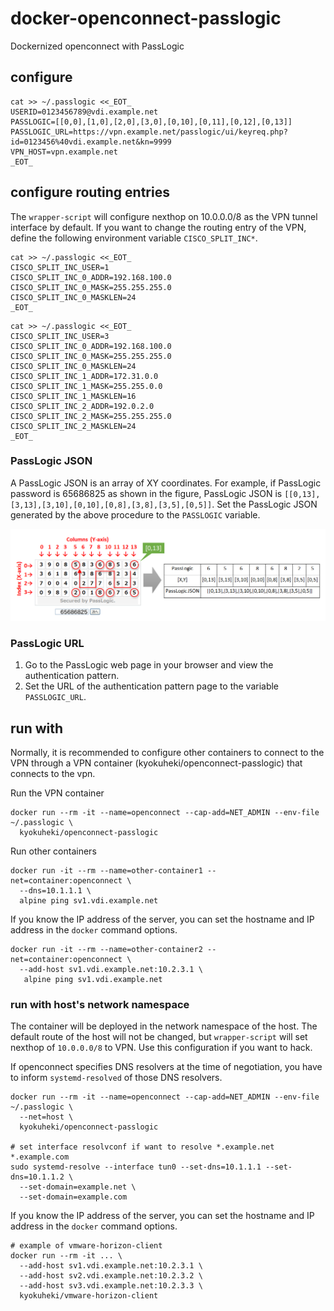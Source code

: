 # docker-openconnect-passlogic
Dockernized openconnect with PassLogic

## configure
```shell
cat >> ~/.passlogic <<_EOT_ 
USERID=0123456789@vdi.example.net
PASSLOGIC=[[0,0],[1,0],[2,0],[3,0],[0,10],[0,11],[0,12],[0,13]]
PASSLOGIC_URL=https://vpn.example.net/passlogic/ui/keyreq.php?id=0123456%40vdi.example.net&kn=9999
VPN_HOST=vpn.example.net
_EOT_
```

## configure routing entries
The `wrapper-script` will configure nexthop on 10.0.0.0/8 as the VPN tunnel interface by default.
If you want to change the routing entry of the VPN, define the following environment variable `CISCO_SPLIT_INC*`.

```shell
cat >> ~/.passlogic <<_EOT_ 
CISCO_SPLIT_INC_USER=1
CISCO_SPLIT_INC_0_ADDR=192.168.100.0
CISCO_SPLIT_INC_0_MASK=255.255.255.0
CISCO_SPLIT_INC_0_MASKLEN=24
_EOT_
```

```shell
cat >> ~/.passlogic <<_EOT_ 
CISCO_SPLIT_INC_USER=3
CISCO_SPLIT_INC_0_ADDR=192.168.100.0
CISCO_SPLIT_INC_0_MASK=255.255.255.0
CISCO_SPLIT_INC_0_MASKLEN=24
CISCO_SPLIT_INC_1_ADDR=172.31.0.0
CISCO_SPLIT_INC_1_MASK=255.255.0.0
CISCO_SPLIT_INC_1_MASKLEN=16
CISCO_SPLIT_INC_2_ADDR=192.0.2.0
CISCO_SPLIT_INC_2_MASK=255.255.255.0
CISCO_SPLIT_INC_2_MASKLEN=24
_EOT_
```

### PassLogic JSON

A PassLogic JSON is an array of XY coordinates. 
For example, if PassLogic password is 65686825 as shown in the figure, 
PassLogic JSON is `[[0,13],[3,13],[3,10],[0,10],[0,8],[3,8],[3,5],[0,5]]`.
Set the PassLogic JSON generated by the above procedure to the `PASSLOGIC` variable.

![passlogic_json](passlogic_json.png)

### PassLogic URL

1. Go to the PassLogic web page in your browser and view the authentication pattern. 
2. Set the URL of the authentication pattern page to the variable `PASSLOGIC_URL`.

## run with
Normally, it is recommended to configure other containers to connect to the VPN through a VPN container (kyokuheki/openconnect-passlogic) that connects to the vpn.

Run the VPN container

```shell
docker run --rm -it --name=openconnect --cap-add=NET_ADMIN --env-file ~/.passlogic \
  kyokuheki/openconnect-passlogic
```

Run other containers

```shell
docker run -it --rm --name=other-container1 --net=container:openconnect \
  --dns=10.1.1.1 \
  alpine ping sv1.vdi.example.net
```

If you know the IP address of the server, you can set the hostname and IP address in the `docker` command options.

```shell
docker run -it --rm --name=other-container2 --net=container:openconnect \
  --add-host sv1.vdi.example.net:10.2.3.1 \
   alpine ping sv1.vdi.example.net
```


### run with host's network namespace
The container will be deployed in the network namespace of the host. 
The default route of the host will not be changed, but `wrapper-script` will set nexthop of `10.0.0.0/8` to VPN.
Use this configuration if you want to hack.

If openconnect specifies DNS resolvers at the time of negotiation, you have to inform `systemd-resolved` of those DNS resolvers.

```shell
docker run --rm -it --name=openconnect --cap-add=NET_ADMIN --env-file ~/.passlogic \
  --net=host \
  kyokuheki/openconnect-passlogic

# set interface resolvconf if want to resolve *.example.net *.example.com
sudo systemd-resolve --interface tun0 --set-dns=10.1.1.1 --set-dns=10.1.1.2 \
  --set-domain=example.net \
  --set-domain=example.com
```

If you know the IP address of the server, you can set the hostname and IP address in the `docker` command options.

```shell
# example of vmware-horizon-client
docker run --rm -it ... \
  --add-host sv1.vdi.example.net:10.2.3.1 \
  --add-host sv2.vdi.example.net:10.2.3.2 \
  --add-host sv3.vdi.example.net:10.2.3.3 \
  kyokuheki/vmware-horizon-client
```
